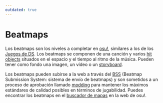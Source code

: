 ```yaml
---
outdated: true
---
```


# Beatmaps

Los beatmaps son los niveles a completar en [osu!](/wiki/Game_mode/osu!), similares a los de los [Juegos de DS](wiki/iNiS_games). Los beatmaps se componen de una canción y varios [hit objects](/wiki/Hit_object) situados en el espacio y el tiempo al ritmo de la música. Pueden tener como fondo una imagen, un vídeo o un [storyboard](/wiki/Storyboards).

Los beatmaps pueden subirse a la web a través del [BSS](/wiki/Submission) (Beatmap Submission System: sistema de envío de beatmaps) y son sometidos a un proceso de aprobación llamado [modding](/wiki/Modding) para mantener los máximos estándares de calidad posibles en términos de jugabilidad. Puedes encontrar los beatmaps en el [buscador de mapas](https://osu.ppy.sh/beatmapsets) en la web de osu!.
